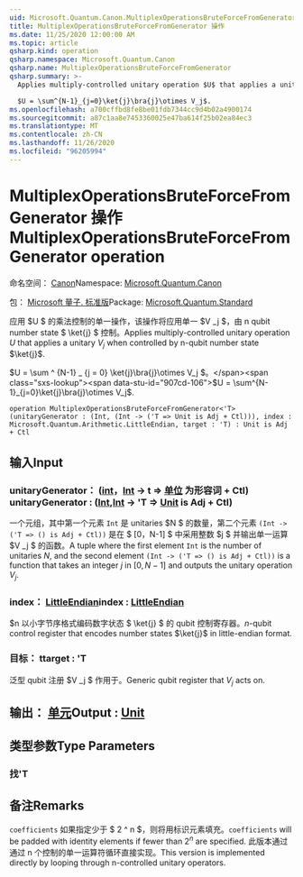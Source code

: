 ```yaml
---
uid: Microsoft.Quantum.Canon.MultiplexOperationsBruteForceFromGenerator
title: MultiplexOperationsBruteForceFromGenerator 操作
ms.date: 11/25/2020 12:00:00 AM
ms.topic: article
qsharp.kind: operation
qsharp.namespace: Microsoft.Quantum.Canon
qsharp.name: MultiplexOperationsBruteForceFromGenerator
qsharp.summary: >-
  Applies multiply-controlled unitary operation $U$ that applies a unitary $V_j$ when controlled by n-qubit number state $\ket{j}$.

  $U = \sum^{N-1}_{j=0}\ket{j}\bra{j}\otimes V_j$.
ms.openlocfilehash: a700cffbd8fe8be01fdb7344cc9d4b02a4900174
ms.sourcegitcommit: a87c1aa8e7453360025e47ba614f25b02ea84ec3
ms.translationtype: MT
ms.contentlocale: zh-CN
ms.lasthandoff: 11/26/2020
ms.locfileid: "96205994"
---
```

# <a name="multiplexoperationsbruteforcefromgenerator-operation"></a><span data-ttu-id="907cd-102">MultiplexOperationsBruteForceFromGenerator 操作</span><span class="sxs-lookup"><span data-stu-id="907cd-102">MultiplexOperationsBruteForceFromGenerator operation</span></span>

<span data-ttu-id="907cd-103">命名空间： [Canon](xref:Microsoft.Quantum.Canon)</span><span class="sxs-lookup"><span data-stu-id="907cd-103">Namespace: [Microsoft.Quantum.Canon](xref:Microsoft.Quantum.Canon)</span></span>

<span data-ttu-id="907cd-104">包： [Microsoft 量子. 标准版](https://nuget.org/packages/Microsoft.Quantum.Standard)</span><span class="sxs-lookup"><span data-stu-id="907cd-104">Package: [Microsoft.Quantum.Standard](https://nuget.org/packages/Microsoft.Quantum.Standard)</span></span>


<span data-ttu-id="907cd-105">应用 $U $ 的乘法控制的单一操作，该操作将应用单一 $V _j $，由 n qubit number state $ \ket{j} $ 控制。</span><span class="sxs-lookup"><span data-stu-id="907cd-105">Applies multiply-controlled unitary operation $U$ that applies a unitary $V_j$ when controlled by n-qubit number state $\ket{j}$.</span></span>

<span data-ttu-id="907cd-106">$U = \sum ^ {N-1} _ {j = 0} \ket{j}\bra{j}\otimes V_j $。</span><span class="sxs-lookup"><span data-stu-id="907cd-106">$U = \sum^{N-1}_{j=0}\ket{j}\bra{j}\otimes V_j$.</span></span>

```qsharp
operation MultiplexOperationsBruteForceFromGenerator<'T> (unitaryGenerator : (Int, (Int -> ('T => Unit is Adj + Ctl))), index : Microsoft.Quantum.Arithmetic.LittleEndian, target : 'T) : Unit is Adj + Ctl
```


## <a name="input"></a><span data-ttu-id="907cd-107">输入</span><span class="sxs-lookup"><span data-stu-id="907cd-107">Input</span></span>

### <a name="unitarygenerator--intint---t--unit--is-adj--ctl"></a><span data-ttu-id="907cd-108">unitaryGenerator： ([int](xref:microsoft.quantum.lang-ref.int)，[Int](xref:microsoft.quantum.lang-ref.int) -> t => [单位](xref:microsoft.quantum.lang-ref.unit)  为形容词 + Ctl) </span><span class="sxs-lookup"><span data-stu-id="907cd-108">unitaryGenerator : ([Int](xref:microsoft.quantum.lang-ref.int),[Int](xref:microsoft.quantum.lang-ref.int) -> 'T => [Unit](xref:microsoft.quantum.lang-ref.unit)  is Adj + Ctl)</span></span>

<span data-ttu-id="907cd-109">一个元组，其中第一个元素 `Int` 是 unitaries $N $ 的数量，第二个元素 `(Int -> ('T => () is Adj + Ctl))` 是在 $ [0，N-1] $ 中采用整数 $j $ 并输出单一运算 $V _j $ 的函数。</span><span class="sxs-lookup"><span data-stu-id="907cd-109">A tuple where the first element `Int` is the number of unitaries $N$, and the second element `(Int -> ('T => () is Adj + Ctl))` is a function that takes an integer $j$ in $[0,N-1]$ and outputs the unitary operation $V_j$.</span></span>


### <a name="index--littleendian"></a><span data-ttu-id="907cd-110">index： [LittleEndian](xref:Microsoft.Quantum.Arithmetic.LittleEndian)</span><span class="sxs-lookup"><span data-stu-id="907cd-110">index : [LittleEndian](xref:Microsoft.Quantum.Arithmetic.LittleEndian)</span></span>

<span data-ttu-id="907cd-111">$n 以小字节序格式编码数字状态 $ \ket{j} $ 的 qubit 控制寄存器。</span><span class="sxs-lookup"><span data-stu-id="907cd-111">$n$-qubit control register that encodes number states $\ket{j}$ in little-endian format.</span></span>


### <a name="target--t"></a><span data-ttu-id="907cd-112">目标： t</span><span class="sxs-lookup"><span data-stu-id="907cd-112">target : 'T</span></span>

<span data-ttu-id="907cd-113">泛型 qubit 注册 $V _j $ 作用于。</span><span class="sxs-lookup"><span data-stu-id="907cd-113">Generic qubit register that $V_j$ acts on.</span></span>



## <a name="output--unit"></a><span data-ttu-id="907cd-114">输出： [单元](xref:microsoft.quantum.lang-ref.unit)</span><span class="sxs-lookup"><span data-stu-id="907cd-114">Output : [Unit](xref:microsoft.quantum.lang-ref.unit)</span></span>



## <a name="type-parameters"></a><span data-ttu-id="907cd-115">类型参数</span><span class="sxs-lookup"><span data-stu-id="907cd-115">Type Parameters</span></span>

### <a name="t"></a><span data-ttu-id="907cd-116">找</span><span class="sxs-lookup"><span data-stu-id="907cd-116">'T</span></span>



## <a name="remarks"></a><span data-ttu-id="907cd-117">备注</span><span class="sxs-lookup"><span data-stu-id="907cd-117">Remarks</span></span>

<span data-ttu-id="907cd-118">`coefficients` 如果指定少于 $ 2 ^ n $，则将用标识元素填充。</span><span class="sxs-lookup"><span data-stu-id="907cd-118">`coefficients` will be padded with identity elements if fewer than $2^n$ are specified.</span></span> <span data-ttu-id="907cd-119">此版本通过通过 n 个控制的单一运算符循环直接实现。</span><span class="sxs-lookup"><span data-stu-id="907cd-119">This version is implemented directly by looping through n-controlled unitary operators.</span></span>